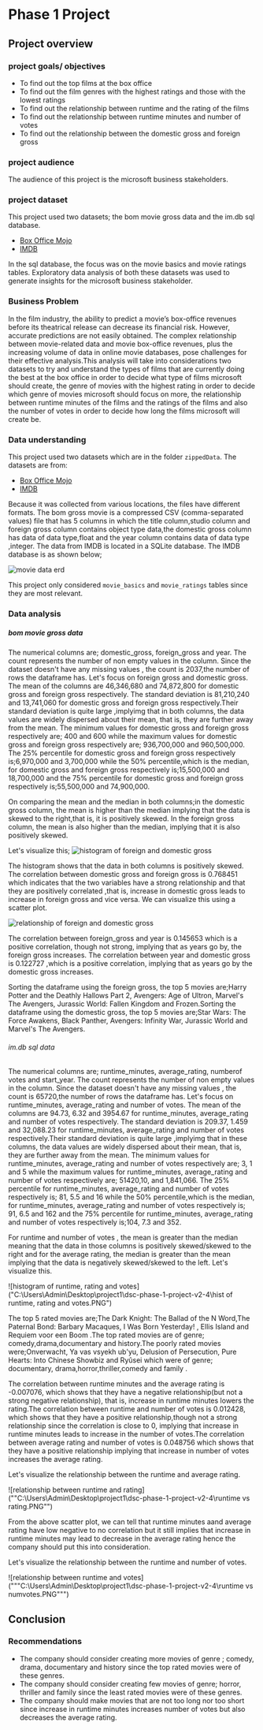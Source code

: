 # Phase 1 Project

## Project overview

 ### project goals/ objectives
* To find out the top films  at the box office
* To find out the film genres with the highest ratings and those with the lowest ratings
* To find out the relationship between runtime and the rating of the films
* To find out the relationship between runtime minutes and number of votes
* To find out the relationship between the domestic gross and foreign gross

### project audience
The audience of this project is the microsoft business stakeholders.

### project dataset
This project used two datasets; the bom movie gross data and the im.db sql database.
* [Box Office Mojo](https://www.boxofficemojo.com/)
* [IMDB](https://www.imdb.com/)

In the sql database, the focus was on the movie basics and movie ratings tables. Exploratory data analysis of both these datasets was used  to generate insights for  the microsoft business stakeholder.

### Business Problem

In the film industry, the ability to predict a movie’s box-office revenues before its theatrical release can decrease its financial risk. However, accurate predictions are not easily obtained. The complex relationship between movie-related data and movie box-office revenues, plus the increasing volume of data in online movie databases, pose challenges for their effective analysis.This analysis will take into considerations two datasets to try and understand the types of films that are currently doing the best at the box office in order to decide what type of films microsoft should create, the genre of movies with the highest rating in order to decide which genre of movies microsoft should focus on more, the relationship between runtime minutes of the films and the ratings of the films and also the number of votes in order to decide how long the films microsoft will create be.


###  Data understanding 

This project used two datasets which are in the folder `zippedData`. The datasets are from:

* [Box Office Mojo](https://www.boxofficemojo.com/)
* [IMDB](https://www.imdb.com/)

Because it was collected from various locations, the  files have different formats. The bom gross movie is a  compressed CSV (comma-separated values) file that has 5 columns in which the title column,studio column and foreign gross column contains object type data,the domestic gross column has data of data type,float and  the year column contains data of data type ,integer. The data from IMDB is located in a SQLite database. The IMDB database is as shown below;

![movie data erd](https://raw.githubusercontent.com/learn-co-curriculum/dsc-phase-1-project-v2-4/master/movie_data_erd.jpeg)

This project only considered `movie_basics` and `movie_ratings` tables since they are most relevant.


### Data analysis
##### bom movie gross data
The numerical columns are; domestic_gross, foreign_gross and year. The count represents the number of non empty values in the column. Since the dataset doesn't have any missing values , the count is 2037,the number of rows the dataframe has. Let's focus on foreign gross and domestic gross. The mean of the columns are 46,346,680 and 74,872,800 for domestic gross and foreign gross respectively. The standard deviation is 81,210,240 and 13,741,060 for domestic gross and foreign gross respectively.Their standard deviation is quite large ,implyimg that in both columns, the data values are widely dispersed about their mean, that is, they are further away from the mean. The minimum values for domestic gross and foreign gross respectively are; 400 and 600 while the maximum values for domestic gross and foreign gross respectively are; 936,700,000 and 960,500,000. The 25% percentile for domestic gross and foreign gross respectively is;6,970,000 and 3,700,000 while the 50% percentile,which is the median, for domestic gross and foreign gross respectively is;15,500,000 and 18,700,000 and the 75% percentile for domestic gross and foreign gross respectively is;55,500,000 and 74,900,000.

On comparing the mean and the median in both columns;in the domestic gross column, the mean is higher than the median implying that the data is skewed to the right,that is, it is positively skewed. In the foreign gross column, the mean is also higher than the median, implying that it is also positively skewed.

Let's visualize this;
![histogram of foreign and domestic gross](https://github.com/Sharonkimani/dsc-phase-1-project-v2-4/blob/master/histogram%20of%20foreign%20and%20domestic%20gross.PNG )


The histogram shows that the data in both columns is positively skewed. The correlation between domestic gross and foreign gross is 0.768451 which indicates that the two variables have a strong relationship and that they are positively correlated ,that is, increase in domestic gross leads to increase in foreign gross and vice versa. We can visualize this using a scatter plot.

![relationship of foreign and domestic gross](https://github.com/Sharonkimani/dsc-phase-1-project-v2-4/blob/master/foreign%20vs%20domestic.PNG )

The correlation between foreign_gross and year is 0.145653 which is a positive correlation, though not strong, implying that as years go by, the foreign gross increases. The correlation between year and domestic gross is 0.122727 ,which is a positive correlation, implying that as years go by the domestic gross increases.

Sorting the dataframe using the foreign gross, the top 5 movies are;Harry Potter and the Deathly Hallows Part 2, Avengers: Age of Ultron, Marvel's The Avengers, Jurassic World: Fallen Kingdom and Frozen.Sorting the dataframe using the domestic gross, the top 5 movies are;Star Wars: The Force Awakens, Black Panther, Avengers: Infinity War, Jurassic World and Marvel's The Avengers.

###### im.db sql data
The numerical columns are; runtime_minutes, average_rating, numberof votes and start_year. The count represents the number of non empty values in the column. Since the dataset doesn't have any missing values , the count is 65720,the number of rows the dataframe has. Let's focus on runtime_minutes, average_rating and number of votes. The mean of the columns are 94.73, 6.32 and 3954.67 for runtime_minutes, average_rating and number of votes respectively. The standard deviation is 209.37, 1.459 and 32,088.23 for runtime_minutes, average_rating and number of votes respectively.Their standard deviation is quite large ,implyimg that in these columns, the data values are widely dispersed about their mean, that is, they are further away from the mean. The minimum values for runtime_minutes, average_rating and number of votes respectively are; 3, 1 and 5 while the maximum values for runtime_minutes, average_rating and number of votes respectively are; 51420,10, and 1,841,066. The 25% percentile for runtime_minutes, average_rating and number of votes respectively is; 81, 5.5 and 16 while the 50% percentile,which is the median, for runtime_minutes, average_rating and number of votes respectively is; 91, 6.5 and 162 and the 75% percentile for runtime_minutes, average_rating and number of votes respectively is;104, 7.3 and 352.

For runtime and number of votes , the mean is greater than the median meaning that the data in those columns is positively skewed/skewed to the right and for the average rating, the median is greater than the mean implying that the data is negatively skewed/skewed to the left. Let's visualize this.

![histogram of runtime, rating and votes]("C:\Users\Admin\Desktop\project1\dsc-phase-1-project-v2-4\hist of runtime, rating and votes.PNG")

The top 5 rated movies are;The Dark Knight: The Ballad of the N Word,The Paternal Bond: Barbary Macaques, I Was Born Yesterday! , Ellis Island and Requiem voor een Boom .The top rated movies are of genre; comedy,drama,documentary and history.The poorly rated movies were;Onverwacht, Ya vas vsyekh ub'yu, Delusion of Persecution, Pure Hearts: Into Chinese Showbiz and Ryûsei which were of genre; documentary, drama,horror,thriller,comedy and family .

The correlation between runtime minutes and the average rating is -0.007076, which shows that they have a negative relationship(but not a strong negative relationship), that is, increase in runtime minutes lowers the rating.The correlation between runtime and number of votes is 0.012428, which shows that they have a positive relationship,though not a strong relationship since the correlation is close to 0, implying that increase in runtime minutes leads to increase in the number of votes.The correlation between average rating and number of votes is 0.048756 which shows that they have a positive relationship implying that increase in number of votes increases the average rating.

Let's visualize the relationship between the runtime and average rating.

![relationship between runtime and rating](""C:\Users\Admin\Desktop\project1\dsc-phase-1-project-v2-4\runtime vs rating.PNG"")


From the above scatter plot, we can tell that runtime minutes aand average rating have low negative to no correlation but it still implies that increase in runtime minutes may lead to decrease in the average rating hence the company should put this into consideration.

Let's visualize the relationship between the runtime and number of votes.

![relationship between runtime and votes]("""C:\Users\Admin\Desktop\project1\dsc-phase-1-project-v2-4\runtime vs numvotes.PNG""")

## Conclusion
### Recommendations
* The company should consider creating more movies of genre ; comedy, drama, documentary and history since the top rated movies were of these genres.
* The company should consider creating few movies of genre; horror, thriller and family  since  the least rated movies were of these genres.
* The company should make movies that are not too long nor too short since increase in runtime minutes increases number of votes but also decreases the average rating.


